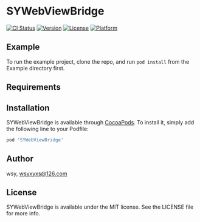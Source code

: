 # SYWebViewBridge

[![CI Status](https://img.shields.io/travis/wsy/SYWebViewBridge.svg?style=flat)](https://travis-ci.org/wsy/SYWebViewBridge)
[![Version](https://img.shields.io/cocoapods/v/SYWebViewBridge.svg?style=flat)](https://cocoapods.org/pods/SYWebViewBridge)
[![License](https://img.shields.io/cocoapods/l/SYWebViewBridge.svg?style=flat)](https://cocoapods.org/pods/SYWebViewBridge)
[![Platform](https://img.shields.io/cocoapods/p/SYWebViewBridge.svg?style=flat)](https://cocoapods.org/pods/SYWebViewBridge)

## Example

To run the example project, clone the repo, and run `pod install` from the Example directory first.

## Requirements

## Installation

SYWebViewBridge is available through [CocoaPods](https://cocoapods.org). To install
it, simply add the following line to your Podfile:

```ruby
pod 'SYWebViewBridge'
```

## Author

wsy, wsyxyxs@126.com

## License

SYWebViewBridge is available under the MIT license. See the LICENSE file for more info.
